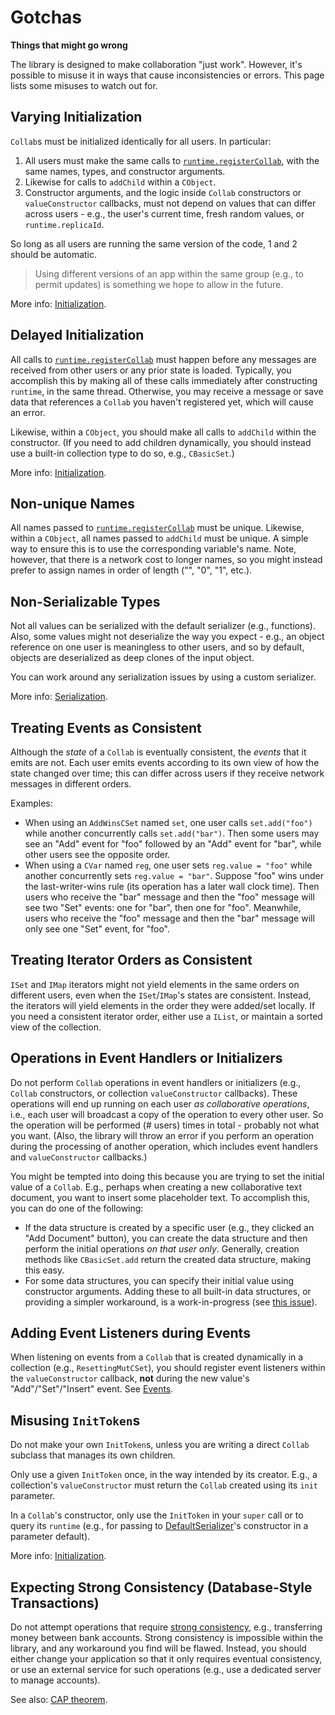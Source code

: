 # Gotchas

**Things that might go wrong**

The library is designed to make collaboration "just work". However, it's possible to misuse it in ways that cause inconsistencies or errors. This page lists some misuses to watch out for.

## Varying Initialization

`Collab`s must be initialized identically for all users. In particular:

1. All users must make the same calls to [`runtime.registerCollab`](../api/collabs/classes/IRuntime.html#registerCollab), with the same names, types, and constructor arguments.
2. Likewise for calls to `addChild` within a `CObject`.
3. Constructor arguments, and the logic inside `Collab` constructors or `valueConstructor` callbacks, must not depend on values that can differ across users - e.g., the user's current time, fresh random values, or `runtime.replicaId`.

So long as all users are running the same version of the code, 1 and 2 should be automatic.

> Using different versions of an app within the same group (e.g., to permit updates) is something we hope to allow in the future.

<!-- TODO: versioning advice guide -->

More info: [Initialization](./initialization.html).

## Delayed Initialization

All calls to [`runtime.registerCollab`](../api/collabs/classes/IRuntime.html#registerCollab) must happen before any messages are received from other users or any prior state is loaded. Typically, you accomplish this by making all of these calls immediately after constructing `runtime`, in the same thread. Otherwise, you may receive a message or save data that references a `Collab` you haven't registered yet, which will cause an error.

Likewise, within a `CObject`, you should make all calls to `addChild` within the constructor. (If you need to add children dynamically, you should instead use a built-in collection type to do so, e.g., `CBasicSet`.)

More info: [Initialization](./initialization.html).

## Non-unique Names

All names passed to [`runtime.registerCollab`](../api/collabs/classes/IRuntime.html#registerCollab) must be unique. Likewise, within a `CObject`, all names passed to `addChild` must be unique. A simple way to ensure this is to use the corresponding variable's name. Note, however, that there is a network cost to longer names, so you might instead prefer to assign names in order of length ("", "0", "1", etc.).

## Non-Serializable Types

Not all values can be serialized with the default serializer (e.g., functions). Also, some values might not deserialize the way you expect - e.g., an object reference on one user is meaningless to other users, and so by default, objects are deserialized as deep clones of the input object.

You can work around any serialization issues by using a custom serializer.

More info: [Serialization](./serialization.html).

## Treating Events as Consistent

Although the _state_ of a `Collab` is eventually consistent, the _events_ that it emits are not. Each user emits events according to its own view of how the state changed over time; this can differ across users if they receive network messages in different orders.

Examples:

- When using an `AddWinsCSet` named `set`, one user calls `set.add("foo")` while another concurrently calls `set.add("bar")`. Then some users may see an "Add" event for "foo" followed by an "Add" event for "bar", while other users see the opposite order.
- When using a `CVar` named `reg`, one user sets `reg.value = "foo"` while another concurrently sets `reg.value = "bar"`. Suppose "foo" wins under the last-writer-wins rule (its operation has a later wall clock time). Then users who receive the "bar" message and then the "foo" message will see two "Set" events: one for "bar", then one for "foo". Meanwhile, users who receive the "foo" message and then the "bar" message will only see one "Set" event, for "foo".

## Treating Iterator Orders as Consistent

`ISet` and `IMap` iterators might not yield elements in the same orders on different users, even when the `ISet`/`IMap`'s states are consistent. Instead, the iterators will yield elements in the order they were added/set locally. If you need a consistent iterator order, either use a `IList`, or maintain a sorted view of the collection.

## Operations in Event Handlers or Initializers

Do not perform `Collab` operations in event handlers or initializers (e.g., `Collab` constructors, or collection `valueConstructor` callbacks). These operations will end up running on each user _as collaborative operations_, i.e., each user will broadcast a copy of the operation to every other user. So the operation will be performed (# users) times in total - probably not what you want. (Also, the library will throw an error if you perform an operation during the processing of another operation, which includes event handlers and `valueConstructor` callbacks.)

You might be tempted into doing this because you are trying to set the initial value of a `Collab`. E.g., perhaps when creating a new collaborative text document, you want to insert some placeholder text. To accomplish this, you can do one of the following:

- If the data structure is created by a specific user (e.g., they clicked an "Add Document" button), you can create the data structure and then perform the initial operations _on that user only_. Generally, creation methods like `CBasicSet.add` return the created data structure, making this easy.
- For some data structures, you can specify their initial value using constructor arguments. Adding these to all built-in data structures, or providing a simpler workaround, is a work-in-progress (see [this issue](https://github.com/composablesys/collabs/issues/154)).

## Adding Event Listeners during Events

When listening on events from a `Collab` that is created dynamically in a collection (e.g., `ResettingMutCSet`), you should register event listeners within the `valueConstructor` callback, **not** during the new value's "Add"/"Set"/"Insert" event. See [Events](../advanced/events.html).

## Misusing `InitToken`s

Do not make your own `InitToken`s, unless you are writing a direct `Collab` subclass that manages its own children.

Only use a given `InitToken` once, in the way intended by its creator. E.g., a collection's `valueConstructor` must return the `Collab` created using its `init` parameter.

In a `Collab`'s constructor, only use the `InitToken` in your `super` call or to query its `runtime` (e.g., for passing to [DefaultSerializer](../api/collabs/classes/DefaultSerializer.html)'s constructor in a parameter default).

More info: [Initialization](./initialization.html).

## Expecting Strong Consistency (Database-Style Transactions)

Do not attempt operations that require [strong consistency](https://en.wikipedia.org/wiki/Strong_consistency), e.g., transferring money between bank accounts. Strong consistency is impossible within the library, and any workaround you find will be flawed. Instead, you should either change your application so that it only requires eventual consistency, or use an external service for such operations (e.g., use a dedicated server to manage accounts).

See also: [CAP theorem](https://en.wikipedia.org/wiki/CAP_theorem).

<!-- ## Loading Too Early

TODO: loading in general (should have own guide)

- loading gotchas (performing ops before loading (block the user input in case loading takes some time); not setting up full state before loading)

Separate out things that will cause errors immediately (catchable with tests) vs subtler things? Latter are more pernicious. (Order by importance.) -->
